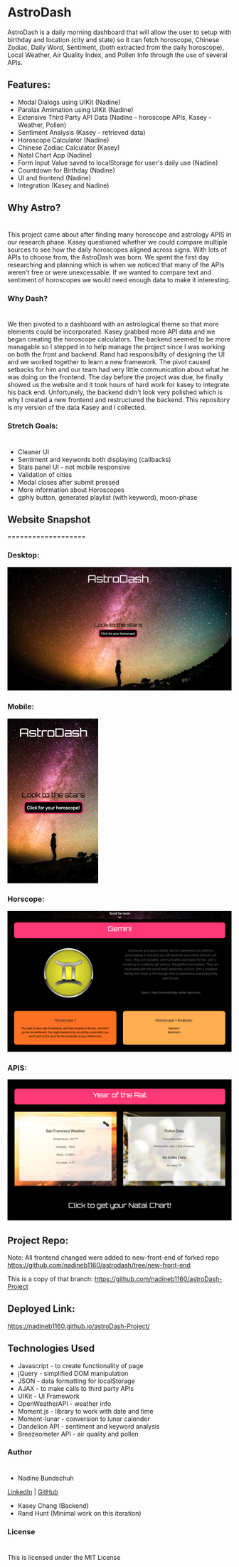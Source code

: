 # AstroDash

AstroDash is a daily morning dashboard that will allow the user to setup with birthday and location (city and state) so it can fetch horoscope, Chinese Zodiac, Daily Word, Sentiment, (both extracted from the daily horoscope), Local Weather, Air Quality Index, and Pollen Info through the use of several APIs.

## Features:

- Modal Dialogs using UIKit (Nadine)
- Paralax Amimation using UIKit (Nadine)
- Extensive Third Party API Data (Nadine - horoscope APIs, Kasey - Weather, Pollen)
- Sentiment Analysis (Kasey - retrieved data)
- Horoscope Calculator (Nadine)
- Chinese Zodiac Calculator (Kasey)
- Natal Chart App (Nadine)
- Form Input Value saved to localStorage for user's daily use (Nadine)
- Countdown for Birthday (Nadine)
- UI and frontend (Nadine)
- Integration (Kasey and Nadine)

## Why Astro?
#
This project came about after finding many horoscope and astrology APIS in our research phase. Kasey questioned whether we could compare multiple sources to see how the daily horoscopes aligned across signs. With lots of APIs to choose from, the AstroDash was born. We spent the first day researching and planning which is when we noticed that many of the APIs weren't free or were unexcessable. If we wanted to compare text and sentiment of horoscopes we would need enough data to make it interesting.

### Why Dash?
#
We then pivoted to a dashboard with an astrological theme so that more elements could be incorporated. Kasey grabbed more API data and we began creating the horoscope calculators. The backend seemed to be more managable so I stepped in to help manage the project since I was working on both the front and backend. Rand had responsibilty of designing the UI and we worked together to learn a new framework. The pivot caused setbacks for him and our team had very little communication about what he was doing on the frontend. The day before the project was due, he finally showed us the website and it took hours of hard work for kasey to integrate his back end. Unfortunely, the backend didn't look very polished which is why I created a new frontend and restructured the backend. This repository is my version of the data Kasey and I collected.

### Stretch Goals:
#
- Cleaner UI
- Sentiment and keywords both displaying (callbacks)
- Stats panel UI - not mobile responsive
- Validation of cities
- Modal closes after submit pressed
- More information about Horoscopes
- gphiy button, generated playlist (with keyword), moon-phase


## Website Snapshot
===================
### Desktop:
![Image](assets/img1.png)
### Mobile:
![Image](assets/img4.png)
### Horscope:
![Image](assets/img2.png)
### APIS:
![Image](assets/img3.png)

## Project Repo:
Note: All frontend changed were added to new-front-end of forked repo
https://github.com/nadineb1160/astrodash/tree/new-front-end

This is a copy of that branch:
https://github.com/nadineb1160/astroDash-Project

## Deployed Link:
https://nadineb1160.github.io/astroDash-Project/

## Technologies Used
- Javascript - to create functionality of page
- jQuery - simplified DOM manipulation
- JSON - data formatting for localStorage
- AJAX - to make calls to third party APIs
- UIKit - UI Framework
- OpenWeatherAPI - weather info
- Moment.js - library to work with date and time
- Moment-lunar - conversion to lunar calender
- Dandelion API - sentiment and keyword analysis
- Breezeometer API - air quality and pollen

### Author 
#
- Nadine Bundschuh

[LinkedIn](https://www.linkedin.com/in/nadine-bundschuh-731233b9)
|
[GitHub](https://github.com/nadineb1160)

- Kasey Chang (Backend)
- Rand Hunt (Minimal work on this iteration)

### License
#
This is licensed under the MIT License